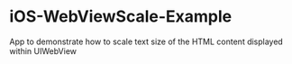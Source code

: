 iOS-WebViewScale-Example
========================

App to demonstrate how to scale text size of the HTML content displayed within UIWebView
